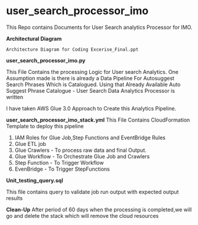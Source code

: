 # user_search_processor_imo
This Repo contains Documents for User Search analytics Processor for IMO.


**Architectural Diagram**
    
    Architecture Diagram for Coding Excerise_Final.ppt



**user_search_processor_imo.py**


This File Contains the processing Logic for User search Analytics.
One Assumption made is there is already a Data Pipeline For Autosuggest Search Phrases Which is Catalogued.
Using that Already Available Auto Suggest Phrase Catalogue - User Search Data Analytics Processor is written

I have taken AWS Glue 3.0 Approach to Create this Analytics Pipeline.
    
**user_search_processor_imo_stack.yml**
This File Contains CloudFormation Template to deploy this pipeline
1. IAM Roles for Glue Job,Step Functions and EventBridge Rules
2. Glue ETL job
3. Glue Crawlers - To process raw data and final Output.
4. Glue Workflow - To Orchestrate Glue Job and Crawlers
5. Step Function - To Trigger Workflow
6. EvenBridge - To Trigger StepFunctions

**Unit_testing_query.sql**

This file contains query to validate job run output with expected output results


**Clean-Up**
After period of 60 days when the processing is completed,we will go and delete the stack which will remove the cloud resources
       
    
    
